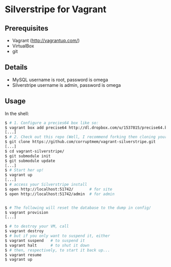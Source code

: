 Silverstripe for Vagrant
========================

Prerequisites
-------------

* Vagrant (http://vagrantup.com/)
* VirtualBox
* git

Details
-------
* MySQL username is root, password is omega
* Silverstripe username is admin, password is omega

Usage
-----

In the shell:

```bash
$ # 1. Configure a precies64 box like so:
$ vagrant box add precise64 http://dl.dropbox.com/u/1537815/precise64.box
[...]
$ # 2. Check out this repo (Well, I recommend forking then cloning your fork..)
$ git clone https://github.com/corruptmem/vagrant-silverstripe.git
[...]
$ cd vagrant-silverstripe/
$ git submodule init
$ git submodule update
[...]
$ # Start her up!
$ vagrant up
[...]
$ # access your Silverstripe install
$ open http://localhost:51742/       # for site
$ open http://localhost:51742/admin  # for admin


$ # The following will reset the database to the dump in config/
$ vagrant provision
[...] 

$ # to destroy your VM, call 
$ vagrant destroy
$ # but if you only want to suspend it, either 
$ vagrant suspend   # to suspend it
$ vagrant halt      # to shut it down
$ # then, respectively, to start it back up...
$ vagrant resume
$ vagrant up
```
